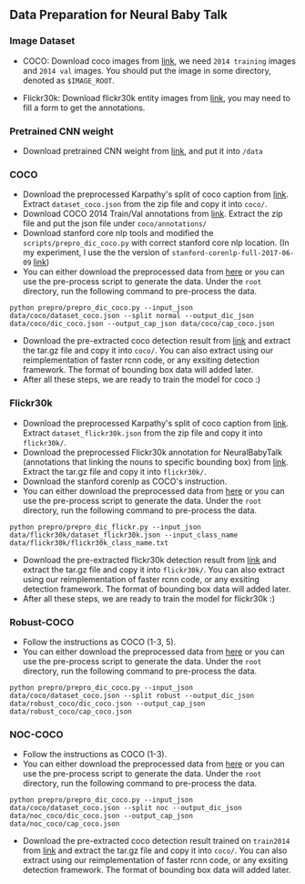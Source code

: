 ## Data Preparation for Neural Baby Talk
### Image Dataset

- COCO: Download coco images from [link](http://cocodataset.org/#download), we need `2014 training` images and `2014 val` images. You should put the image in some directory, denoted as `$IMAGE_ROOT`.

- Flickr30k: Download flickr30k entity images from [link](http://web.engr.illinois.edu/~bplumme2/Flickr30kEntities/), you may need to fill a form to get the annotations.

### Pretrained CNN weight
- Download pretrained CNN weight from [link](https://www.dropbox.com/sh/67fc8n6ddo3qp47/AADUMRqlcvjv4zqBX6K2L8c2a?dl=0), and put it into `/data`

### COCO
- Download the preprocessed Karpathy's split of coco caption from [link](http://cs.stanford.edu/people/karpathy/deepimagesent/caption_datasets.zip). Extract `dataset_coco.json` from the zip file and copy it into `coco/`.
- Download COCO 2014 Train/Val annotations from [link](http://images.cocodataset.org/annotations/annotations_trainval2014.zip). Extract the zip file and put the json file under `coco/annotations/`
- Download stanford core nlp tools and modified the `scripts/prepro_dic_coco.py` with correct stanford core nlp location. (In my experiment, I use the the version of `stanford-corenlp-full-2017-06-09` [link](https://nlp.stanford.edu/software/stanford-corenlp-full-2017-06-09.zip))
- You can either download the preprocessed data from [here](https://www.dropbox.com/s/1t9nrbevzqn93to/coco.tar.gz?dl=0) or you can use the pre-process script to generate the data. Under the `root` directory, run the following command to pre-process the data.
```
python prepro/prepro_dic_coco.py --input_json data/coco/dataset_coco.json --split normal --output_dic_json data/coco/dic_coco.json --output_cap_json data/coco/cap_coco.json
```
- Download the pre-extracted coco detection result from [link](https://www.dropbox.com/s/2gzo4ops5gbjx5h/coco_detection.h5.tar.gz?dl=0) and extract the tar.gz file and copy it into `coco/`. You can also extract using our reimplementation of faster rcnn code, or any exsiting detection framework. The format of bounding box data will added later.
- After all these steps, we are ready to train the model for coco :)

### Flickr30k
- Download the preprocessed Karpathy's split of coco caption from [link](http://cs.stanford.edu/people/karpathy/deepimagesent/caption_datasets.zip). Extract `dataset_flickr30k.json` from the zip file and copy it into `flickr30k/`.
- Download the preprocessed Flickr30k annotation for NeuralBabyTalk (annotations that linking the nouns to specific bounding box) from [link](https://www.dropbox.com/s/h4ru86ocb10axa1/flickr30k_cleaned_class.json.tar.gz?dl=0). Extract the tar.gz file and copy it into `flickr30k/`.
- Download the stanford corenlp as COCO's instruction. 
- You can either download the preprocessed data from [here](https://www.dropbox.com/s/twve5exs8qj9xgd/flickr30k.tar.gz?dl=0) or you can use the pre-process script to generate the data. Under the `root` directory, run the following command to pre-process the data.
```
python prepro/prepro_dic_flickr.py --input_json data/flickr30k/dataset_flickr30k.json --input_class_name data/flickr30k/flickr30k_class_name.txt
```
- Download the pre-extracted flickr30k detection result from [link](https://www.dropbox.com/s/5o6so7h4xq5ki1t/flickr30k_detection.h5.tar.gz?dl=0) and extract the tar.gz file and copy it into `flickr30k/`. You can also extract using our reimplementation of faster rcnn code, or any exsiting detection framework. The format of bounding box data will added later.
- After all these steps, we are ready to train the model for flickr30k :)

### Robust-COCO
- Follow the instructions as COCO (1-3, 5).
- You can either download the preprocessed data from [here](https://www.dropbox.com/s/tevyub9rxz6d22l/coco_robust.tar.gz?dl=0) or you can use the pre-process script to generate the data. Under the `root` directory, run the following command to pre-process the data.
```
python prepro/prepro_dic_coco.py --input_json data/coco/dataset_coco.json --split robust --output_dic_json data/robust_coco/dic_coco.json --output_cap_json data/robust_coco/cap_coco.json
```

### NOC-COCO
- Follow the instructions as COCO (1-3). 
- You can either download the preprocessed data from [here](https://www.dropbox.com/s/tevyub9rxz6d22l/coco_robust.tar.gz?dl=0) or you can use the pre-process script to generate the data. Under the `root` directory, run the following command to pre-process the data.
```
python prepro/prepro_dic_coco.py --input_json data/coco/dataset_coco.json --split noc --output_dic_json data/noc_coco/dic_coco.json --output_cap_json data/noc_coco/cap_coco.json
```
- Download the pre-extracted coco detection result trained on `train2014` from [link](https://www.dropbox.com/s/2gzo4ops5gbjx5h/coco_detection.h5.tar.gz?dl=0) and extract the tar.gz file and copy it into `coco/`. You can also extract using our reimplementation of faster rcnn code, or any exsiting detection framework. The format of bounding box data will added later.

